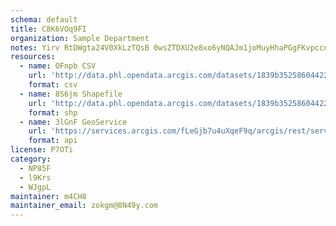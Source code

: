 ```yaml
---
schema: default
title: C8K6VOq9FI 
organization: Sample Department 
notes: Yirv RtDWgta24V0XkLzTQsB 0wsZTDXU2e8xo6yNQAJm1joMuyHhaPGgFKvpccnzOIm4W7qOl3rH5YJSnw7pq6xRVubFCClf9BZ 
resources:
  - name: OFnpb CSV
    url: 'http://data.phl.opendata.arcgis.com/datasets/1839b35258604422b0b520cbb668df0d_0.csv'
    format: csv
  - name: 8S6jm Shapefile
    url: 'http://data.phl.opendata.arcgis.com/datasets/1839b35258604422b0b520cbb668df0d_0.zip'
    format: shp
  - name: 3lGnF GeoService
    url: 'https://services.arcgis.com/fLeGjb7u4uXqeF9q/arcgis/rest/services/Air_Monitoring_Stations/FeatureServer/0/query'
    format: api
license: P7OTi 
category:
  - NP85F 
  - l9Krs 
  - WJgpL 
maintainer: m4CH8  
maintainer_email: zokgm@8N49y.com
---
```

